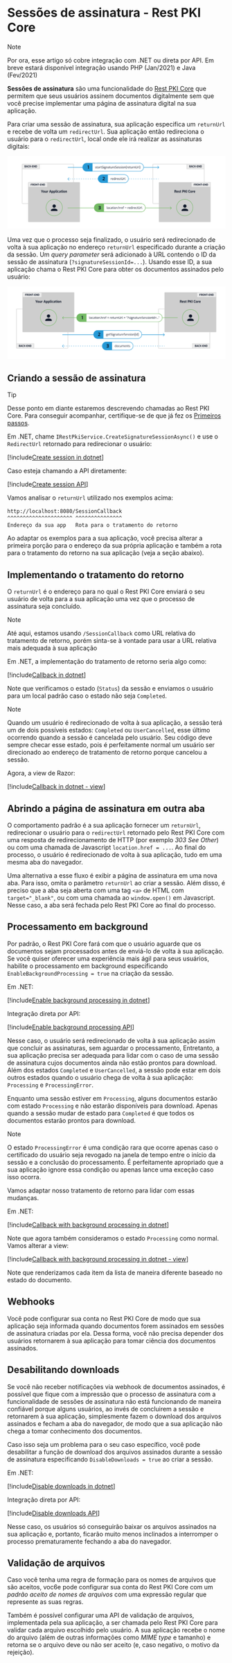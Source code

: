 ﻿# Sessões de assinatura - Rest PKI Core

> [!NOTE]
> Por ora, esse artigo só cobre integração com .NET ou direta por API. Em breve estará disponível integração usando PHP (Jan/2021) e Java (Fev/2021)

**Sessões de assinatura** são uma funcionalidade do [Rest PKI Core](../index.md) que permitem que seus usuários assinem documentos digitalmente sem que você
precise implementar uma página de assinatura digital na sua aplicação.

Para criar uma sessão de assinatura, sua aplicação especifica um `returnUrl` e recebe de volta um `redirectUrl`. Sua aplicação então redireciona o usuário para o
`redirectUrl`, local onde ele irá realizar as assinaturas digitais:

![Signature session start](../../../../../images/rest-pki/signature-session-start.png)

Uma vez que o processo seja finalizado, o usuário será redirecionado de volta à sua aplicação no endereço `returnUrl` especificado durante a criação da sessão. Um
*query parameter* será adicionado à URL contendo o ID da sessão de assinatura (`?signatureSessionId=...`). Usando esse ID, a sua aplicação chama o Rest PKI Core para
obter os documentos assinados pelo usuário:

![Signature session end](../../../../../images/rest-pki/signature-session-end.png)

## Criando a sessão de assinatura

> [!TIP]
> Desse ponto em diante estaremos descrevendo chamadas ao Rest PKI Core. Para conseguir acompanhar, certifique-se de que já fez os [Primeiros passos](get-started.md).

Em .NET, chame `IRestPkiService.CreateSignatureSessionAsync()` e use o `RedirectUrl` retornado para redirecionar o usuário:

[!include[Create session in dotnet](../../../../../includes/rest-pki/core/signature-sessions/create-dotnet.md)]

Caso esteja chamando a API diretamente:

[!include[Create session API](../../../../../includes/rest-pki/core/signature-sessions/create-api.md)]

Vamos analisar o `returnUrl` utilizado nos exemplos acima:

```plaintext
http://localhost:8080/SessionCallback
^^^^^^^^^^^^^^^^^^^^^ ^^^^^^^^^^^^^^^
Endereço da sua app   Rota para o tratamento do retorno
```

Ao adaptar os exemplos para a sua aplicação, você precisa alterar a primeira porção para o endereço da sua própria aplicação e também a rota para o tratamento do
retorno na sua aplicação (veja a seção abaixo).

## Implementando o tratamento do retorno

O `returnUrl` é o endereço para no qual o Rest PKI Core enviará o seu usuário de volta para a sua aplicação uma vez que o processo de assinatura seja concluído.

> [!NOTE]
> Até aqui, estamos usando `/SessionCallback` como URL relativa do tratamento de retorno, porém sinta-se à vontade para usar a URL relativa mais adequada à sua
> aplicação

Em .NET, a implementação do tratamento de retorno seria algo como:

[!include[Callback in dotnet](../../../../../includes/rest-pki/core/signature-sessions/callback-dotnet.md)]

Note que verificamos o estado (`Status`) da sessão e enviamos o usuário para um local padrão caso o estado não seja `Completed`.

> [!NOTE]
> Quando um usuário é redirecionado de volta à sua aplicação, a sessão terá um de dois possíveis estados: `Completed` ou `UserCancelled`, esse último ocorrendo quando a
> sessão é cancelada pelo usuário. Seu código deve sempre checar esse estado, pois é perfeitamente normal um usuário ser direcionado ao endereço de tratamento de
> retorno porque cancelou a sessão.

Agora, a view de Razor:

[!include[Callback in dotnet - view](../../../../../includes/rest-pki/core/signature-sessions/callback-dotnet-view.md)]

## Abrindo a página de assinatura em outra aba

O comportamento padrão é a sua aplicação fornecer um `returnUrl`, redirecionar o usuário para o `redirectUrl` retornado pelo Rest PKI Core com uma resposta de
redirecionamento de HTTP (por exemplo *303 See Other*) ou com uma chamada de Javascript `location.href = ...`. Ao final do processo, o usuário é redirecionado
de volta à sua aplicação, tudo em uma mesma aba do navegador.

Uma alternativa a esse fluxo é exibir a página de assinatura em uma nova aba. Para isso, omita o parâmetro `returnUrl` ao criar a sessão. Além disso, é preciso
que a aba seja aberta com uma tag `<a>` de HTML com `target="_blank"`, ou com uma chamada ao `window.open()` em Javascript. Nesse caso, a aba será fechada pelo
Rest PKI Core ao final do processo.

<!-- TODO: document Javascript polling (RPNG-45) -->

## Processamento em background

Por padrão, o Rest PKI Core fará com que o usuário aguarde que os documentos sejam processados antes de enviá-lo de volta à sua aplicação. Se você quiser oferecer
uma experiência mais ágil para seus usuários, habilite o processamento em background especificando `EnableBackgroundProcessing = true` na criação da sessão.

Em .NET:

[!include[Enable background processing in dotnet](../../../../../includes/rest-pki/core/signature-sessions/enable-background-processing-dotnet.md)]

Integração direta por API:

[!include[Enable background processing API](../../../../../includes/rest-pki/core/signature-sessions/enable-background-processing-api.md)]

Nesse caso, o usuário será redirecionado de volta à sua aplicação assim que concluir as assinaturas, sem aguardar o processamento, Entretanto, a sua aplicação
precisa ser adequada para lidar com o caso de uma sessão de assinatura cujos documentos ainda não estão prontos para download. Além dos estados `Completed`
e `UserCancelled`, a sessão pode estar em dois outros estados quando o usuário chega de volta à sua aplicação: `Processing` e `ProcessingError`.

Enquanto uma sessão estiver em `Processing`, alguns documentos estarão com estado `Processing` e não estarão disponíveis para download. Apenas quando a sessão
mudar de estado para `Completed` é que todos os documentos estarão prontos para download.

> [!NOTE]
> O estado `ProcessingError` é uma condição rara que ocorre apenas caso o certificado do usuário seja revogado na janela de tempo entre o início da sessão
> e a conclusão do processamento. É perfeitamente apropriado que a sua aplicação ignore essa condição ou apenas lance uma exceção caso isso ocorra.

Vamos adaptar nosso tratamento de retorno para lidar com essas mudanças.

Em .NET:

[!include[Callback with background processing in dotnet](../../../../../includes/rest-pki/core/signature-sessions/callback-background-processing-dotnet.md)]

Note que agora também consideramos o estado `Processing` como normal. Vamos alterar a view:

[!include[Callback with background processing in dotnet - view](../../../../../includes/rest-pki/core/signature-sessions/callback-background-processing-dotnet-view.md)]

Note que renderizamos cada item da lista de maneira diferente baseado no estado do documento.

## Webhooks

Você pode configurar sua conta no Rest PKI Core de modo que sua aplicação seja informada quando documentos forem assinados em sessões de assinatura criadas por ela.
Dessa forma, você não precisa depender dos usuários retornarem à sua aplicação para tomar ciência dos documentos assinados.

## Desabilitando downloads

Se você não receber notificações via webhook de documentos assinados, é possível que fique com a impressão que o processo de assinatura com a funcionalidade de
sessões de assinatura não está funcionando de maneira confiável porque alguns usuários, ao invés de concluirem a sessão e retornarem à sua aplicação, simplesmente
fazem o download dos arquivos assinados e fecham a aba do navegador, de modo que a sua aplicação não chega a tomar conhecimento dos documentos.

Caso isso seja um problema para o seu caso específico, você pode desabilitar a função de download dos arquivos assinados durante a sessão de assinatura especificando
`DisableDownloads = true` ao criar a sessão.

Em .NET:

[!include[Disable downloads in dotnet](../../../../../includes/rest-pki/core/signature-sessions/disable-downloads-dotnet.md)]

Integração direta por API:

[!include[Disable downloads API](../../../../../includes/rest-pki/core/signature-sessions/disable-downloads-api.md)]

Nesse caso, os usuários só conseguirão baixar os arquivos assinados na sua aplicação e, portanto, ficarão muito menos inclinados a interromper o processo
prematuramente fechando a aba do navegador.

## Validação de arquivos

Caso você tenha uma regra de formação para os nomes de arquivos que são aceitos, voc6e pode configurar sua conta do Rest PKI Core com um *padrão aceito de nomes de
arquivos* com uma expressão regular que represente as suas regras.

Também é possível configurar uma API de validação de arquivos, implementada pela sua aplicação, a ser chamada pelo Rest PKI Core para validar cada arquivo escolhido
pelo usuário. A sua aplicação recebe o nome do arquivo (além de outras informações como *MIME type* e tamanho) e retorna se o arquivo deve ou não ser aceito (e, caso
negativo, o motivo da rejeição).
